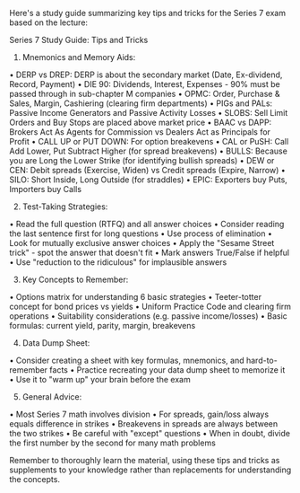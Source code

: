 Here's a study guide summarizing key tips and tricks for the Series 7 exam based on the lecture:

Series 7 Study Guide: Tips and Tricks

1. Mnemonics and Memory Aids:

• DERP vs DREP: DERP is about the secondary market (Date, Ex-dividend, Record, Payment)
• DIE 90: Dividends, Interest, Expenses - 90% must be passed through in sub-chapter M companies
• OPMC: Order, Purchase & Sales, Margin, Cashiering (clearing firm departments)
• PIGs and PALs: Passive Income Generators and Passive Activity Losses
• SLOBS: Sell Limit Orders and Buy Stops are placed above market price
• BAAC vs DAPP: Brokers Act As Agents for Commission vs Dealers Act as Principals for Profit
• CALL UP or PUT DOWN: For option breakevens
• CAL or PuSH: Call Add Lower, Put Subtract Higher (for spread breakevens)
• BULLS: Because you are Long the Lower Strike (for identifying bullish spreads)
• DEW or CEN: Debit spreads (Exercise, Widen) vs Credit spreads (Expire, Narrow)
• SILO: Short Inside, Long Outside (for straddles)
• EPIC: Exporters buy Puts, Importers buy Calls

2. Test-Taking Strategies:

• Read the full question (RTFQ) and all answer choices
• Consider reading the last sentence first for long questions
• Use process of elimination
• Look for mutually exclusive answer choices
• Apply the "Sesame Street trick" - spot the answer that doesn't fit
• Mark answers True/False if helpful
• Use "reduction to the ridiculous" for implausible answers

3. Key Concepts to Remember:

• Options matrix for understanding 6 basic strategies
• Teeter-totter concept for bond prices vs yields
• Uniform Practice Code and clearing firm operations
• Suitability considerations (e.g. passive income/losses)
• Basic formulas: current yield, parity, margin, breakevens

4. Data Dump Sheet:

• Consider creating a sheet with key formulas, mnemonics, and hard-to-remember facts
• Practice recreating your data dump sheet to memorize it
• Use it to "warm up" your brain before the exam

5. General Advice:

• Most Series 7 math involves division
• For spreads, gain/loss always equals difference in strikes
• Breakevens in spreads are always between the two strikes
• Be careful with "except" questions
• When in doubt, divide the first number by the second for many math problems

Remember to thoroughly learn the material, using these tips and tricks as supplements to your knowledge rather than replacements for understanding the concepts.
